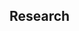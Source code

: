 <html style="height: 100%">
    <head>
        <meta charset="utf-8">
    </head>
    <body>
      <h2>Research</h2>
      <br/>
        <div id="container2" style="width: 800px;height:200px;"></div>
        <br/><br/>
        <div id="container3" style="width: 800px;height:400px;"></div>
        <br/><br/>
        <div id="container4" style="width: 800px;height:400px;"></div>

<script type="text/javascript" src="jquery.min.js"></script>
<script type="text/javascript" src="echarts.min.js"></script>
<script type="text/javascript" src="https://cdn.jsdelivr.net/npm/echarts@5/dist/echarts.min.js">
  const myChart2 = echarts.init(document.getElementById('container2'));
const xhr2 = new XMLHttpRequest()// 创建对象
xhr2.responseType="json"
xhr2.open('GET','http://ai4agr.com:8000/fao/totcrop/pro/worldtop10')
xhr2.send()
xhr2.onreadystatechange=function(){
  if(xhr2.readyState===4){
    if(xhr2.status>=200&&xhr2.status<300){
      const noww=xhr2.response
      var seriesE=[]
      for(key in noww){
        var seriesN={
          name: key,
          type: 'line',
          stack: 'Total',
          areaStyle: {},
          emphasis: {
            focus: 'series'
          },
          data: noww[key]
        }
        seriesE.push(seriesN)
      }
      seriesE.sort((b,a)=>{return b.data[b.data.length-1]-a.data[a.data.length-1]})
      var option2 = {
        title: {
          text: 'Total Production',
          subtext:'AI4AGR.com\nData from www.fao.org',
          left:'right'
        },
        tooltip: {
          trigger: 'axis',
          order:'valueDesc',
          confine: true
        },
        legend: {
          data: []
        },
        grid: {
          left: '3%',
          right: '4%',
          bottom: '3%',
          containLabel: true
        },
        toolbox: {
          feature: {
            saveAsImage: {}
          },
          left:'left'
        },
        xAxis: {
          type: 'category',
          boundaryGap: false,
          data: ['1995','1996','1997','1998','1999','2000','2001','2002','2003','2004','2005','2006','2007','2008','2009','2010','2011','2012','2013','2014','2015','2016','2017','2018','2019','2020']
        },
        yAxis: {
          name:'tonnes',
          type: 'value'
        },
        series: seriesE
      };
      myChart2.setOption(option2);
    }
  }
}
const myChart3 = echarts.init(document.getElementById('container3'));
const xhr3 = new XMLHttpRequest()// 创建对象
xhr3.responseType="json"
xhr3.open('GET','http://ai4agr.com:8000/fao/totpop/worldtop6')
xhr3.send()
xhr3.onreadystatechange=function(){
  if(xhr3.readyState===4){
    if(xhr3.status>=200&&xhr3.status<300){
      const noww=xhr3.response
      var seriesE=[]
      for(key in noww){
        var seriesN={
          name: key,
          type: 'line',
          stack: 'Total',
          areaStyle: {},
          emphasis: {
            focus: 'series'
          },
          data: noww[key]
        }
        if(key!='World')
        seriesE.push(seriesN)
      }
      var seriesO={
        name: 'World',
        type: 'line',
        data: noww['World']
      }
      seriesE.sort((a,b)=>{return b.data[b.data.length-1]-a.data[a.data.length-1]})
      seriesE.push(seriesO)
      var option3 = {
        title: {
          text: 'World Population (FAO)',
          subtext:'AI4AGR.com\nData from www.fao.org',
          left:'right'
        },
        tooltip: {
          trigger: 'axis',
          order:'valueDesc',
          confine: true
        },
        legend: {
          data: []
        },
        grid: {
          left: '3%',
          right: '4%',
          bottom: '3%',
          containLabel: true
        },
        toolbox: {
          feature: {
            saveAsImage: {}
          },
          left:'left'
        },
        xAxis: {
          type: 'category',
          boundaryGap: false,
          data: ['1995','1996','1997','1998','1999','2000','2001','2002','2003','2004','2005','2006','2007','2008','2009','2010','2011','2012','2013','2014','2015','2016','2017','2018']
        },
        yAxis: {
          name:'persons',
          type: 'value'
        },
        series: seriesE
      };
      myChart3.setOption(option3);
    }
  }
}
const myChart4 = echarts.init(document.getElementById('container4'));
const xhr4 = new XMLHttpRequest()// 创建对象
xhr4.responseType="json"
xhr4.open('GET','http://ai4agr.com:8000/wcde/totpop/worldtop6')
xhr4.send()
xhr4.onreadystatechange=function(){
  if(xhr4.readyState===4){
    if(xhr4.status>=200&&xhr4.status<300){
      const noww=xhr4.response
      console.log(noww)
      var seriesE=[]
      for(key in noww){
        var seriesN={
          name: key,
          type: 'line',
          stack: 'Total',
          areaStyle: {},
          emphasis: {
            focus: 'series'
          },
          data: noww[key]
        }
        if(key!='World')
        seriesE.push(seriesN)
      }
      seriesE.sort((b,a)=>{return b.data[b.data.length-1]-a.data[a.data.length-1]})
      seriesO={
        name: 'World',
        type: 'line',
        data: noww['World']
      }
      seriesE.push(seriesO)
      var option4 = {
        title: {
          text: 'World Population ',
          subtext:'AI4AGR.com\nData from www.wittgensteincentre.org',
          left:'right'
        },
        tooltip: {
          trigger: 'axis',
          order:'valueDesc',
          confine: true
        },
        legend: {
          data: []
        },
        grid: {
          left: '3%',
          right: '4%',
          bottom: '3%',
          containLabel: true
        },
        toolbox: {
          feature: {
            saveAsImage: {}
          },
          left:'left'
        },
        xAxis: {
          type: 'category',
          boundaryGap: false,
          data: ['1995','2000','2005','2010','2015','2020','2025','2030','2035','2040','2045','2050']
        },
        yAxis: {
          name:'1000 persons',
          type: 'value'
        },
        series: seriesE
      };
      myChart4.setOption(option4);
    }
  }
}

</script>
</body>
</html>